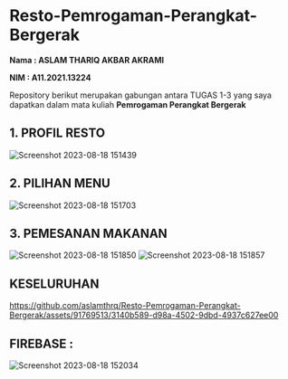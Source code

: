 # Resto-Pemrogaman-Perangkat-Bergerak

**Nama   :  ASLAM THARIQ AKBAR AKRAMI**

**NIM    :  A11.2021.13224**

Repository berikut merupakan gabungan antara TUGAS 1-3 yang saya dapatkan dalam mata kuliah **Pemrogaman Perangkat Bergerak**


## **1. PROFIL RESTO**

![Screenshot 2023-08-18 151439](https://github.com/aslamthrq/Resto-Pemrogaman-Perangkat-Bergerak/assets/91769513/45353d8b-d15d-4508-b02f-d544d0fcc42c)

## **2. PILIHAN MENU**
   
![Screenshot 2023-08-18 151703](https://github.com/aslamthrq/Resto-Pemrogaman-Perangkat-Bergerak/assets/91769513/632594a3-8ddc-4f56-a05b-81e809354a5f)

## **3. PEMESANAN MAKANAN**
   
![Screenshot 2023-08-18 151850](https://github.com/aslamthrq/Resto-Pemrogaman-Perangkat-Bergerak/assets/91769513/817c2a27-d95f-491b-bea4-06b9618c3ee1)
![Screenshot 2023-08-18 151857](https://github.com/aslamthrq/Resto-Pemrogaman-Perangkat-Bergerak/assets/91769513/249c7816-59af-42cf-b58d-0ac34111097a)

## KESELURUHAN
https://github.com/aslamthrq/Resto-Pemrogaman-Perangkat-Bergerak/assets/91769513/3140b589-d98a-4502-9dbd-4937c627ee00


## **FIREBASE :**
![Screenshot 2023-08-18 152034](https://github.com/aslamthrq/Resto-Pemrogaman-Perangkat-Bergerak/assets/91769513/80fb9c33-275b-4698-8df7-5a822dd693db)
